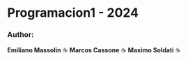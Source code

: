 # Programacion1 - 2024
### Author: 
**Emiliano Massolin** :coffee:
**Marcos Cassone** :coffee:
**Maximo Soldati** :coffee:

